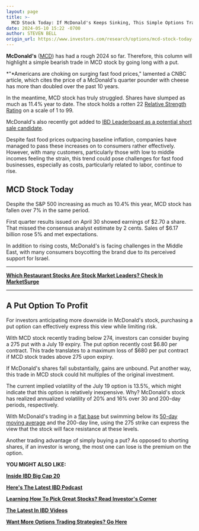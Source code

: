 ```yaml
---
layout: page
title: >-
  MCD Stock Today: If McDonald's Keeps Sinking, This Simple Options Trade Will Deliver Tasty Gains
date: 2024-05-10 15:22 -0700
author: STEVEN BELL
origin_url: https://www.investors.com/research/options/mcd-stock-today-if-mcdonalds-keeps-sinking-this-simple-options-trade-will-deliver-tasty-gains/
---
```






**McDonald's** ([MCD](https://research.investors.com/quote.aspx?symbol=MCD)) has had a rough 2024 so far. Therefore, this column will highlight a simple bearish trade in MCD stock by going long with a put.




*"*Americans are choking on surging fast food prices," lamented a CNBC article, which cites the price of a McDonald's quarter pounder with cheese has more than doubled over the past 10 years.


In the meantime, MCD stock has truly struggled. Shares have slumped as much as 11.4% year to date. The stock holds a rotten 22 [Relative Strength Rating](https://www.investors.com/how-to-invest/investors-corner/what-is-relative-strength/) on a scale of 1 to 99.


McDonald's also recently got added to [IBD Leaderboard as a potential short sale candidate](https://leaderboard.investors.com/#/leaders/watchlist).


Despite fast food prices outpacing baseline inflation, companies have managed to pass these increases on to consumers rather effectively. However, with many customers, particularly those with low to middle incomes feeling the strain, this trend could pose challenges for fast food businesses, especially as costs, particularly related to labor, continue to rise.


MCD Stock Today
---------------


Despite the S&P 500 increasing as much as 10.4% this year, MCD stock has fallen over 7% in the same period. 


First quarter results issued on April 30 showed earnings of $2.70 a share. That missed the consensus analyst estimate by 2 cents. Sales of $6.17 billion rose 5% and met expectations. 


In addition to rising costs, McDonald's is facing challenges in the Middle East, with many consumers boycotting the brand due to its perceived support for Israel.




---


[**Which Restaurant Stocks Are Stock Market Leaders? Check In MarketSurge**](https://marketsurge.investors.com/?src=A012BF)




---


**A Put Option To Profit**
--------------------------


For investors anticipating more downside in McDonald's stock, purchasing a put option can effectively express this view while limiting risk. 



With MCD stock recently trading below 274, investors can consider buying a 275 put with a July 19 expiry. The put option recently cost $6.80 per contract. This trade translates to a maximum loss of $680 per put contract if MCD stock trades above 275 upon expiry. 


If McDonald's shares fall substantially, gains are unbound. Put another way, this trade in MCD stock could hit multiples of the original investment. 


The current implied volatility of the July 19 option is 13.5%, which might indicate that this option is relatively inexpensive. Why? McDonald's stock has realized annualized volatility of 20% and 16% over 30 and 200-day periods, respectively.


With McDonald's trading in a [flat base](https://www.investors.com/how-to-invest/investors-corner/what-is-a-flat-base-skechers-stock-skx/) but swimming below its [50-day moving average](https://www.investors.com/how-to-invest/investors-corner/50-day-moving-average-identifies-buy-sell-signals/) and the 200-day line, using the 275 strike can express the view that the stock will face resistance at these levels.


Another trading advantage of simply buying a put? As opposed to shorting shares, if an investor is wrong, the most one can lose is the premium on the option.


**YOU MIGHT ALSO LIKE:**


[**Inside IBD Big Cap 20**](https://research.investors.com/stock-lists/big-cap-20/)


[**Here's The Latest IBD Podcast**](https://get.investors.com/podcast/?src=A00511A)


[**Learning How To Pick Great Stocks? Read Investor's Corner**](https://www.investors.com/category/how-to-invest/investors-corner/)


[**The Latest In IBD Videos**](https://www.investors.com/ibd-videos)


[**Want More Options Trading Strategies? Go Here**](https://www.investors.com/category/research/options/)


 





